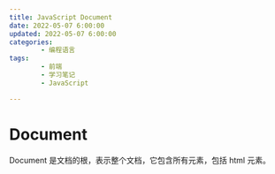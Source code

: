 ```yaml
---
title: JavaScript Document
date: 2022-05-07 6:00:00
updated: 2022-05-07 6:00:00
categories:
        - 编程语言
tags:
        - 前端
        - 学习笔记
        - JavaScript

---
```


# Document

Document 是文档的根，表示整个文档，它包含所有元素，包括 html 元素。
